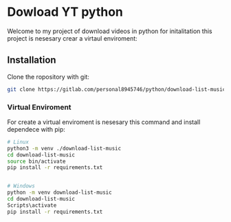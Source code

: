 # Dowload YT python
Welcome to my project of download videos in python for initalitation this project is nesesary crear a virtaul enviroment:

## Installation
Clone the ropository with git:

```bash
git clone https://gitlab.com/personal8945746/python/download-list-music.git

```
### Virtual Enviroment
For create a virtual enviroment is nesesary this command and install dependece with pip:

```bash
# Linux
python3 -m venv ./download-list-music
cd download-list-music
source bin/activate
pip install -r requirements.txt


# Windows
python -m venv download-list-music
cd download-list-music
Scripts\activate
pip install -r requirements.txt
```





